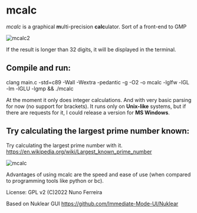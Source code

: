 # mcalc

*mcalc* is a graphical **m**ulti-precision **calc**ulator. Sort of a front-end to GMP

![mcalc2](https://user-images.githubusercontent.com/19549703/164544763-2203bf6c-93d6-46bc-b4b7-7faf4f208e4d.png)

If the result is longer than 32 digits, it will be displayed in the terminal.



## Compile and run:
clang main.c -std=c89 -Wall -Wextra -pedantic -g -O2 -o mcalc -lglfw -lGL -lm -lGLU -lgmp && ./mcalc



At the moment it only does integer calculations. And with very basic parsing for now (no support for brackets). It runs only on **Unix-like** systems, but if there are requests for it, I could release a version for **MS Windows**.

## Try calculating the largest prime number known:

Try calculating the largest prime number with it. https://en.wikipedia.org/wiki/Largest_known_prime_number

![mcalc](https://user-images.githubusercontent.com/19549703/164498824-fc521903-d376-4a63-9a78-52ddb58988d2.png)

Advantages of using mcalc are the speed and ease of use (when compared to programming tools like python or bc).

License: GPL v2
(C)2022 Nuno Ferreira 

Based on Nuklear GUI 
https://github.com/Immediate-Mode-UI/Nuklear
